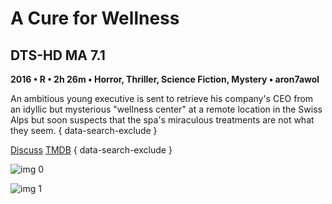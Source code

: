 # A Cure for Wellness

## DTS-HD MA 7.1

**2016 • R • 2h 26m • Horror, Thriller, Science Fiction, Mystery • aron7awol**

An ambitious young executive is sent to retrieve his company's CEO from an idyllic but mysterious "wellness center" at a remote location in the Swiss Alps but soon suspects that the spa's miraculous treatments are not what they seem.
{ data-search-exclude }

[Discuss](https://www.avsforum.com/threads/bass-eq-for-filtered-movies.2995212/post-57625976)  [TMDB](https://www.themoviedb.org/movie/340837)
{ data-search-exclude }

![img 0](https://i.imgur.com/V4fYpvv.jpg)

![img 1](https://i.imgur.com/iuYVmlJ.jpg)


